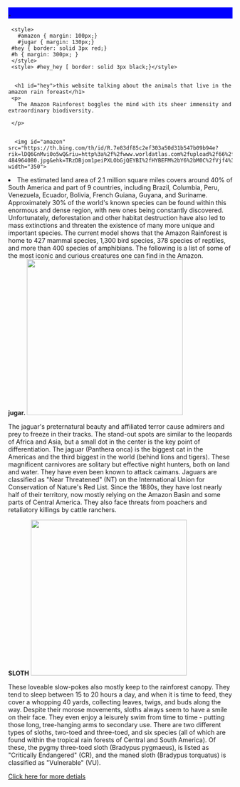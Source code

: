  <head>
    <title>hey</title>
    
  </head>
  <body>
    <h2 id="heyl"> .
    </h2>
     <style> 
     #heyl { background-color: blue;}
     #hey 
     </style>
     
     <style>
       #amazon { margin: 100px;}
       #jugar { margin: 130px;}
     #hey { border: solid 3px red;}
     #h { margin: 300px; }
     </style>
     <style> #hey_hey [ border: solid 3px black;}</style>
     
      
      <h1 id="hey">this website talking about the animals that live in the amazon rain foreast</h1>
     <p>
       The Amazon Rainforest boggles the mind with its sheer immensity and extraordinary biodiversity. 
       
     </p>
     
     
      <img id="amazon" src="https://th.bing.com/th/id/R.7e83df85c2ef303a50d31b547b09b94e?rik=lDQ6GnMvi0o5wQ&riu=http%3a%2f%2fwww.worldatlas.com%2fupload%2f66%2fb9%2f79%2fthinkstockphotos-484964080.jpg&ehk=TRzDBjom1peiPXLObGjQEYBI%2fHYBEFM%2bY6%2bM0C%2fVjf4%3d&risl=&pid=ImgRaw&r=0" width="350">
 
 
 <li>The estimated land area of 2.1 million square miles covers around 40% of South America and part of 9 countries, including Brazil, Columbia, Peru, Venezuela, Ecuador, Bolivia, French Guiana, Guyana, and Suriname. Approximately 30% of the world's known species can be found within this enormous and dense region, with new ones being constantly discovered. Unfortunately, deforestation and other habitat destruction have also led to mass extinctions and threaten the existence of many more unique and important species. The current model shows that the Amazon Rainforest is home to 427 mammal species, 1,300 bird species, 378 species of reptiles, and more than 400 species of amphibians. The following is a list of some of the most iconic and curious creatures one can find in the Amazon.

</li>
 <strong id="jugar">  jugar.  </strong> <img id="jugarl" src="https://www.worldatlas.com/r/w768/upload/8c/09/31/shutterstock-1219658011.jpg" width="350" >
 <p>The jaguar's preternatural beauty and affiliated terror cause admirers and prey to freeze in their tracks. The stand-out spots are similar to the leopards of Africa and Asia, but a small dot in the center is the key point of differentiation. The jaguar (Panthera onca) is the biggest cat in the Americas and the third biggest in the world (behind lions and tigers). These magnificent carnivores are solitary but effective night hunters, both on land and water. They have even been known to attack caimans. Jaguars are classified as "Near Threatened" (NT) on the International Union for Conservation of Nature's Red List. Since the 1880s, they have lost nearly half of their territory, now mostly relying on the Amazon Basin and some parts of Central America. They also face threats from poachers and retaliatory killings by cattle ranchers.</p>
 
 
 <strong>SLOTH</strong> <img id="hey_hey" src="https://www.worldatlas.com/r/w768/upload/89/f6/ed/shutterstock-604143956.jpg" width="350">
 <p>These loveable slow-pokes also mostly keep to the rainforest canopy. They tend to sleep between 15 to 20 hours a day, and when it is time to feed, they cover a whopping 40 yards, collecting leaves, twigs, and buds along the way. Despite their morose movements, sloths always seem to have a smile on their face. They even enjoy a leisurely swim from time to time - putting those long, tree-hanging arms to secondary use. There are two different types of sloths, two-toed and three-toed, and six species (all of which are found within the tropical rain forests of Central and South America). Of these, the pygmy three-toed sloth (Bradypus pygmaeus), is listed as "Critically Endangered" (CR), and the maned sloth (Bradypus torquatus) is classified as "Vulnerable" (VU). 

</p>
 <a href="https://www.worldatlas.com/animals/what-animals-live-in-the-amazon-rainforest.html">Click here for more detials</a>
  </body>
</html>
